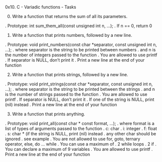 0x10. C - Variadic functions - Tasks

0. Write a function that returns the sum of all its parameters.

. Prototype: int sum_them_all(const unsigned int n, ...);
. If n == 0, return 0

1. Write a function that prints numbers, followed by a new line.

. Prototype: void print_numbers(const char *separator, const unsigned int n, ...);
. where separator is the string to be printed between numbers
. and n is the number of integers passed to the function
. You are allowed to use printf
. If separator is NULL, don’t print it
. Print a new line at the end of your function

2. Write a function that prints strings, followed by a new line.

. Prototype: void print_strings(const char *separator, const unsigned int n, ...);
. where separator is the string to be printed between the strings
. and n is the number of strings passed to the function
. You are allowed to use printf
. If separator is NULL, don’t print it
. If one of the string is NULL, print (nil) instead
. Print a new line at the end of your function

3. Write a function that prints anything.

. Prototype: void print_all(const char * const format, ...);
. where format is a list of types of arguments passed to the function
   . c: char
   . i: integer
   . f: float
   . s: char * (if the string is NULL, print (nil) instead
   . any other char should be ignored
   . see example
. You are not allowed to use for, goto, ternary operator, else, do ... while
. You can use a maximum of
   . 2 while loops
   . 2 if
. You can declare a maximum of 9 variables
. You are allowed to use printf
. Print a new line at the end of your function
